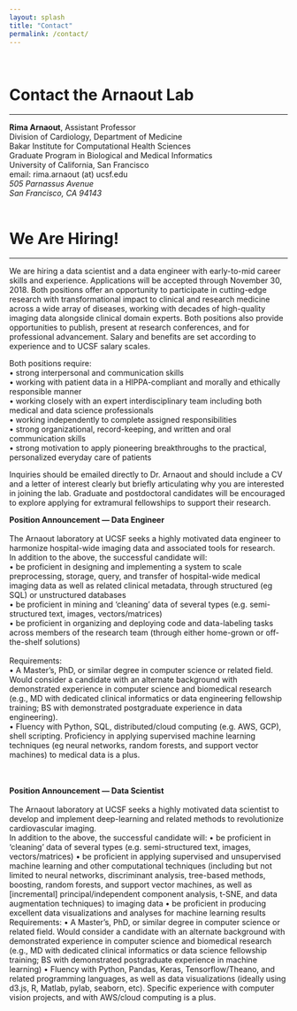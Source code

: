 ```yaml
---
layout: splash
title: "Contact"
permalink: /contact/
---
```


<!--Header Image-->
<div class="jumbotron">
  <center><img src="{{ site.baseurl }}/assets/image/heart_graphic_white.png" alt=""></center>
  <br>
</div>

<h1> Contact the Arnaout Lab </h1>
<hr>

<strong>Rima Arnaout</strong>, Assistant Professor <br>
Division of Cardiology, Department of Medicine <br>
Bakar Institute for Computational Health Sciences <br>
Graduate Program in Biological and Medical Informatics <br>
University of California, San Francisco <br>
email: rima.arnaout (at) ucsf.edu <br>
<i>505 Parnassus Avenue</i> <br>
<i>San Francisco, CA 94143</i> <br>
<br>
<h1 id="join-us"> We Are Hiring! </h1>
<hr>

We are hiring a data scientist and a data engineer with early-to-mid career skills and experience. Applications will be accepted through November 30, 2018. Both positions offer an opportunity to participate in cutting-edge research with transformational impact to clinical and research medicine across a wide array of diseases, working with decades of high-quality imaging data alongside clinical domain experts. Both positions also provide opportunities to publish, present at research conferences, and for professional advancement. Salary and benefits are set according to experience and to UCSF salary scales.

Both positions require:<br>
•	strong interpersonal and communication skills<br>
•	working with patient data in a HIPPA-compliant and morally and ethically responsible manner<br>
•	working closely with an expert interdisciplinary team including both medical and data science professionals<br>
•	working independently to complete assigned responsibilities<br>
•	strong organizational, record-keeping, and written and oral communication skills<br>
•	strong motivation to apply pioneering breakthroughs to the practical, personalized everyday care of patients<br>

Inquiries should be emailed directly to Dr. Arnaout and should include a CV and a letter of interest clearly but briefly articulating why you are interested in joining the lab. Graduate and postdoctoral candidates will be encouraged to explore applying for extramural fellowships to support their research.

<!-- If you think machine learning will revolutionize healthcare, come work with us! Students, postdocs, residents/fellows with clinical and/or computational backgrounds are encouraged to apply to work with us.  -->
  

<strong>Position Announcement — Data Engineer</strong><br>
<br>
The Arnaout laboratory at UCSF seeks a highly motivated data engineer to harmonize hospital-wide imaging data and associated tools for research.
<br>
In addition to the above, the successful candidate will:<br>
•	be proficient in designing and implementing a system to scale preprocessing, storage, query, and transfer of hospital-wide medical imaging data as well as related clinical metadata, through structured (eg SQL) or unstructured databases<br>
•	be proficient in mining and ‘cleaning’ data of several types (e.g. semi-structured text, images, vectors/matrices)<br>
•	be proficient in organizing and deploying code and data-labeling tasks across members of the research team (through either home-grown or off-the-shelf solutions)<br>
<br>
Requirements:<br>
•	A Master’s, PhD, or similar degree in computer science or related field. Would consider a candidate with an alternate background with demonstrated experience in computer science and biomedical research (e.g., MD with dedicated clinical informatics or data engineering fellowship training; BS with demonstrated postgraduate experience in data engineering).<br>
•	Fluency with Python, SQL, distributed/cloud computing (e.g. AWS, GCP), shell scripting. Proficiency in applying supervised machine learning techniques (eg neural networks, random forests, and support vector machines) to medical data is a plus.<br>
<br>
<br>

<strong>Position Announcement — Data Scientist</strong><br>
<br>
The Arnaout laboratory at UCSF seeks a highly motivated data scientist to develop and implement deep-learning and related methods to revolutionize cardiovascular imaging.
<br>
In addition to the above, the successful candidate will:
•	be proficient in ‘cleaning’ data of several types (e.g. semi-structured text, images, vectors/matrices)
•	be proficient in applying supervised and unsupervised machine learning and other computational techniques (including but not limited to neural networks, discriminant analysis, tree-based methods, boosting, random forests, and support vector machines, as well as [incremental] principal/independent component analysis, t-SNE, and data augmentation techniques) to imaging data
•	be proficient in producing excellent data visualizations and analyses for machine learning results
<br>
Requirements: 
•	A Master’s, PhD, or similar degree in computer science or related field. Would consider a candidate with an alternate background with demonstrated experience in computer science and biomedical research (e.g., MD with dedicated clinical informatics or data science fellowship training; BS with demonstrated postgraduate experience in machine learning)
•	Fluency with Python, Pandas, Keras, Tensorflow/Theano, and related programming languages, as well as data visualizations (ideally using d3.js, R, Matlab, pylab, seaborn, etc). Specific experience with computer vision projects, and with AWS/cloud computing is a plus.


